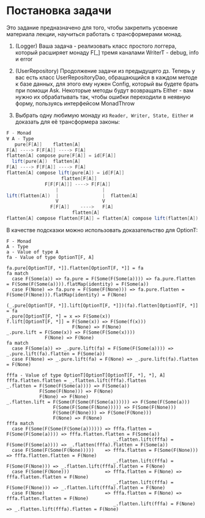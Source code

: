 # Постановка задачи

Это задание предназначено для того, чтобы закрепить усвоение материала лекции, научиться работать с
трансформерами монад.

1) (Logger) Ваша задача - реализовать класс простого логгера, который расширяет монаду F[_] тремя каналами WriterT -
    debug, info и error

2) (UserRepository) Продолжение задачи из предыдущего дз. Теперь у вас есть класс UserRepositoryDao, обращающийся
    в каждом методе к базе данных, для этого ему нужен Config, который вы будете брать при помощи Ask. Некоторые
    методы будут возвращать Either - вам нужно их обрабатывать так, чтобы ошибки переходили в неявную форму,
    пользуясь интерфейсом MonadThrow

3) Выбрать одну любимую монаду из `Reader, Writer, State, Either` и доказать для её трансформера законы:
```scala
F - Monad
∀ A - Type
   pure[F[A]]    flatten[A]
F[A] ----> F[F[A]] ----> F[A]
flatten[A] compose pure[F[A]] = id[F[A]]
  lift(pure[A])  flatten[A]
F[A] ----> F[F[A]] ----> F[A]
flatten[A] compose lift(pure[A]) = id[F[A]]
                    flatten[F[A]]
              F[F[F[A]]] ----> F[F[A]]
                  |                |
lift(flatten[A])  |                |  flatten[A]
                  V                V
                F[F[A]]    ---->   F[A]
                        flatten[A]
flatten[A] compose flatten[F[A]] = flatten[A] compose lift(flatten[A])
```

В качестве подсказки можно использовать доказательство для OptionT:
```
F - Monad
A - Type
a - Value of type A
fa - Value of type OptionT[F, A]

fa.pure[OptionT[F, *]].flatten[OptionT[F, *]] = fa
fa match
  case F(Some(a)) => fa.pure = F(Some(F(Some(a)))) => fa.pure.flatten = F(Some(F(Some(a)))).flatMap(identity) = F(Some(a))
  case F(None) => fa.pure = F(Some(F(None))) => fa.pure.flatten = F(Some(F(None))).flatMap(identity) = F(None)

(_.pure[OptionT[F, *]].lift[OptionT[F, *]])(fa).flatten[OptionT[F, *]] = fa
_.pure[OptionT[F, *] = x => F(Some(x))
f.lift[OptionT[F, *]] = F(Some(x)) => F(Some(f(x)))
                        F(None) => F(None)
_.pure.lift = F(Some(x)) => F(Some(F(Some(x))))
              F(None) => F(None)
fa match
  case F(Some(a)) => _.pure.lift(fa) = F(Some(F(Some(a)))) => _.pure.lift(fa).flatten = F(Some(a))
  case F(None) => _.pure.lift(fa) = F(None) => _.pure.lift(fa).flatten = F(None)

fffa - Value of type OptionT[OptionT[OptionT[F, *], *], A]
fffa.flatten.flatten = _.flatten.lift(fffa).flatten
_.flatten = F(Some(F(Some(a)))) => F(Some(a))
            F(Some(F(None))) => F(None)
            F(None) => F(None)
_.flatten.lift = F(Some(F(Some(F(Some(a)))))) => F(Some(F(Some(a)))
                 F(Some(F(Some(F(None))))) => F(Some(F(None)))
                 F(Some(F(None))) => F(Some(F(None)))
                 F(None) => F(None)
fffa match
  case F(Some(F(Some(F(Some(a)))))) => fffa.flatten = F(Some(F(Some(a)))) => fffa.flatten.flatten = F(Some(a))
                                       _.flatten.lift(fffa) = F(Some(F(Some(a)))) => _.flatten(fffa).flatten = F(Some(a))
  case F(Some(F(Some(F(None)))))    => fffa.flatten = F(Some(F(None))) => fffa.flatten.flatten = F(None)
                                       _.flatten.lift(fffa) = F(Some(F(None))) => _.flatten.lift(fffa).flatten = F(None)
  case F(Some(F(None)))             => fffa.flatten = F(None) => fffa.flatten.flatten = F(None)
                                       _.flatten.lift(fffa) = F(Some(F(None))) => _.flatten.lift(fffa).flatten = F(None)
  case F(None)                      => fffa.flatten = F(None) => fffa.flatten.flatten = F(None)
                                       _.flatten.lift(fffa) = F(None) => _.flatten.lift(fffa).flatten = F(None)
```